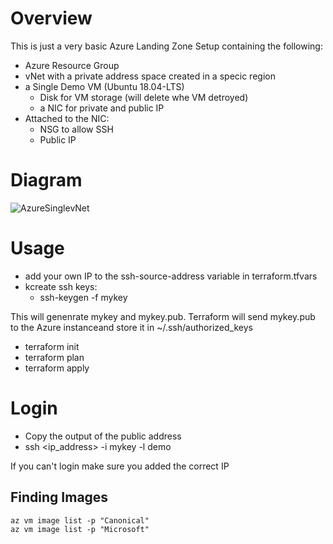 # Overview

This is just a very basic Azure Landing Zone Setup containing the following:
* Azure Resource Group
* vNet with a private address space created in a specic region
* a Single Demo VM (Ubuntu 18.04-LTS)
    * Disk for VM storage (will delete whe VM detroyed)
    * a NIC for private and public IP
* Attached to the NIC:
    * NSG to allow SSH
    * Public IP

# Diagram
![AzureSinglevNet](https://user-images.githubusercontent.com/90761642/145072126-975317ab-6a19-4c53-a0df-edac464a3dee.png)


# Usage

* add your own IP to the ssh-source-address variable in terraform.tfvars
* kcreate ssh keys:
    * ssh-keygen -f mykey

This will genenrate mykey and mykey.pub. Terraform will send mykey.pub to the Azure instanceand store it in ~/.ssh/authorized_keys

* terraform init
* terraform plan
* terraform apply

# Login
* Copy the output of the public address
* ssh <ip_address> -i mykey -l demo

If you can't login make sure you added the correct IP

## Finding Images
```
az vm image list -p "Canonical"
az vm image list -p "Microsoft"
```
